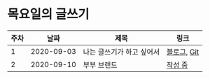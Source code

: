 # 목요일의 글쓰기

| 주차 | 날짜       | 제목                      | 링크                                                         |
| ---- | ---------- | ------------------------- | ------------------------------------------------------------ |
| 1    | 2020-09-03 | 나는 글쓰기가 하고 싶어서 | [블로그](https://blog.naver.com/jmingyu/2220744698090), [Git](./200903_나는_문득_글쓰기가_하고_싶어서.md) |
| 2    | 2020-09-10 | 부부 브랜드               | [작성 중](./200910_부부_브랜드.md)                           |

